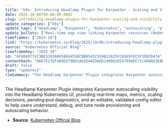 ```yaml
---
title: "k8s: Introducing Headlamp Plugin for Karpenter - Scaling and Visibility"
date: 2025-10-06T00:00:00.000Z
slug: introducing-headlamp-plugin-for-karpenter-scaling-and-visibility
update_categories: ["k8s"]
update_tags: ["Headlamp", "Karpenter", "Kubernetes", "autoscaling", "plugin", "observability", "node-provisioning", "metrics", "debugging", "config-editor", "LFX", "AWS", "Azure"]
update_bullets: ["Real‑time map view linking Karpenter resources (NodeClasses, NodePools, NodeClaims) to core Kubernetes objects (Pods, Nodes).", "Live metrics visualizations (resource usage vs limits, allowed disruptions, pending pods, provisioning latency, etc.).", "Scaling decisions panel showing which instances are being provisioned and the rationale behind Karpenter's choices for easier debugging.", "Config editor with diff preview and resource validation for safe, live edits of Karpenter-managed resources.", "Dashboard that surfaces all pending pods with unmet scheduling requirements and highlights failed scheduling reasons.", "Tracks Karpenter-specific resources (e.g., NodeClaims) in real time as the cluster scales up and down.", "Provider compatibility: tested for AWS and Azure; other providers listed (AlibabaCloud, Bizfly, Cluster API, GCP, Proxmox, OCI) are currently untested—contributors encouraged to open issues or submit PRs.", "Project origin and contribution: developed as an LFX mentor project; usage instructions in plugins/karpenter/README.md and feedback via GitHub issues or the Kubernetes Slack #headlamp channel."]
timeframes: ["2025-10"]
link: "https://kubernetes.io/blog/2025/10/06/introducing-headlamp-plugin-for-karpenter/"
source: "Kubernetes Official Blog"
timeframeKey: "2025-10"
id: "6F684877473BE53936B95BE64558CBBB545C959B23A25FCA565FEC5F3DDCD47A"
contentHash: "D667E27EF4B9D379BD1A82D44EDADD240062EE4789AEE71C46BA63EBB0D97EBD"
draft: false
type: "updates2"
llmSummary: "The Headlamp Karpenter Plugin integrates Karpenter autoscaling visibility into the Headlamp Kubernetes UI, providing real‑time maps, metrics, scaling decisions, pending‑pod diagnostics, and an editable, validated config editor to help users understand, debug, and tune node provisioning and autoscaling behavior."
---
```


The Headlamp Karpenter Plugin integrates Karpenter autoscaling visibility into the Headlamp Kubernetes UI, providing real‑time maps, metrics, scaling decisions, pending‑pod diagnostics, and an editable, validated config editor to help users understand, debug, and tune node provisioning and autoscaling behavior.

- **Source:** [Kubernetes Official Blog](https://kubernetes.io/blog/2025/10/06/introducing-headlamp-plugin-for-karpenter/)
